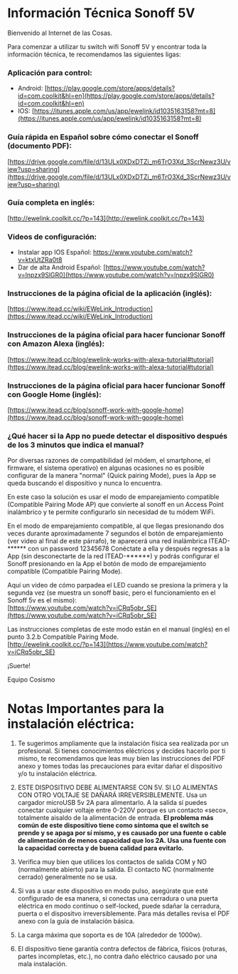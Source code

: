 # Información Técnica Sonoff 5V

Bienvenido al Internet de las Cosas.

Para comenzar a utilizar tu switch wifi Sonoff 5V y encontrar toda la información técnica, te recomendamos las siguientes ligas:

### Aplicación para control:
* Android: [https://play.google.com/store/apps/details?id=com.coolkit&hl=en](https://play.google.com/store/apps/details?id=com.coolkit&hl=en)
* IOS: [https://itunes.apple.com/us/app/ewelink/id1035163158?mt=8](https://itunes.apple.com/us/app/ewelink/id1035163158?mt=8)

### Guía rápida en Español sobre cómo conectar el Sonoff (documento PDF):
[https://drive.google.com/file/d/13ULx0XDxDTZj_m6TrO3Xd_3ScrNewz3U/view?usp=sharing](https://drive.google.com/file/d/13ULx0XDxDTZj_m6TrO3Xd_3ScrNewz3U/view?usp=sharing)

### Guía completa en inglés:
[http://ewelink.coolkit.cc/?p=143](http://ewelink.coolkit.cc/?p=143)


### Videos de configuración: 
* Instalar app IOS Español: [https://www.youtube.com/watch?v=ktxUtZRa0t8 ](https://www.youtube.com/watch?v=ktxUtZRa0t8)
* Dar de alta Android Español: [https://www.youtube.com/watch?v=lnpzx9SlGR0](https://www.youtube.com/watch?v=lnpzx9SlGR0)

### Instrucciones de la página oficial de la aplicación (inglés):
[https://www.itead.cc/wiki/EWeLink_Introduction](https://www.itead.cc/wiki/EWeLink_Introduction)

### Instrucciones de la página oficial para hacer funcionar Sonoff con Amazon Alexa (inglés):
[https://www.itead.cc/blog/ewelink-works-with-alexa-tutorial#tutorial](https://www.itead.cc/blog/ewelink-works-with-alexa-tutorial#tutorial)

### Instrucciones de la página oficial para hacer funcionar Sonoff con Google Home (inglés): 
[https://www.itead.cc/blog/sonoff-work-with-google-home](https://www.itead.cc/blog/sonoff-work-with-google-home)

### ¿Qué hacer si la App no puede detectar el dispositivo después de los 3 minutos que indica el manual?
Por diversas razones de compatibilidad (el módem, el smartphone, el firmware, el sistema operativo) en algunas ocasiones no es posible configurar de la manera "normal" (Quick pairing Mode), pues la App se queda buscando el dispositivo y nunca lo encuentra. 

En este caso la solución es usar el modo de emparejamiento compatible (Compatible Pairing Mode AP) que convierte al sonoff en un Access Point inalámbrico y te permite configurarlo sin necesidad de tu módem WiFi. 

En el modo de emparejamiento compatible, al que llegas presionando dos veces durante aproximadamente 7 segundos el botón de emparejamiento (ver video al final de este párrafo), te aparecerá una red inalámbrica ITEAD-****** con un password 12345678 Conéctate a ella y después regresas a la App (sin desconectarte de la red ITEAD-******) y podrás configurar el Sonoff presionando en la App el botón de modo de emparejamiento compatible (Compatible Pairing Mode).

Aquí un video de cómo parpadea el LED cuando se presiona la primera y la segunda vez (se muestra un sonoff basic, pero el funcionamiento en el Sonoff 5v es el mismo):  
[https://www.youtube.com/watch?v=iCRq5obr_SE](https://www.youtube.com/watch?v=iCRq5obr_SE)

Las instrucciones completas de este modo están en el manual (inglés) en el punto 3.2.b Compatible Pairing Mode.  
[http://ewelink.coolkit.cc/?p=143](https://www.youtube.com/watch?v=iCRq5obr_SE)

¡Suerte! 

   Equipo Cosismo

# Notas Importantes para la instalación eléctrica:
  1. Te sugerimos ampliamente que la instalación física sea realizada por un profesional. Si tienes conocimientos eléctricos y decides hacerlo por ti mismo, te recomendamos que leas muy bien las instrucciones del PDF anexo y tomes todas las precauciones para evitar dañar el dispositivo y/o tu instalación eléctrica.

  2. ESTE DISPOSITIVO DEBE ALIMENTARSE CON 5V. SI LO ALIMENTAS CON OTRO VOLTAJE SE DAÑARÁ IRREVERSIBLEMENTE. Usa un cargador microUSB 5v 2A para alimentarlo. A la salida sí puedes conectar cualquier voltaje entre 0-220V porque es un contacto «seco», totalmente aisaldo de la alimentación de entrada. **El problema más común de este dispositivo tiene como síntoma que el switch se prende y se apaga por sí mismo, y es causado por una fuente o cable de alimentación de menos capacidad que los 2A. Usa una fuente con la capacidad correcta y de buena calidad para evitarlo.**
  
3. Verifica muy bien que utilices los contactos de salida COM y NO (normalmente abierto) para la salida. El contacto NC (normalmente cerrado) generalmente no se usa. 
  
4. Si vas a usar este dispositivo en modo pulso, asegúrate que esté configurado de esa manera, si conectas una cerradura o una puerta eléctrica en modo contínuo o self-locked, puede sdañar la cerradura, puerta o el dispositvo irreversiblemente. Para más detalles revisa el PDF anexo con la guía de instalación básica.
  
5. La carga máxima que soporta es de 10A (alrededor de 1000w).
  
6. El dispositivo tiene garantía contra defectos de fábrica, físicos (roturas, partes incompletas, etc.), no contra daño eléctrico causado por una mala instalación.
